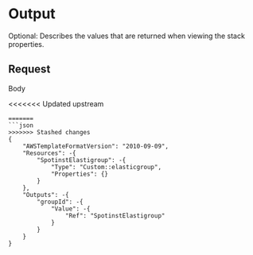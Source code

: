 # Output

Optional: Describes the values that are returned when viewing the stack properties.

## Request

Body

<<<<<<< Updated upstream
```
=======
```json
>>>>>>> Stashed changes
{
    "AWSTemplateFormatVersion": "2010-09-09",
    "Resources": -{
        "SpotinstElastigroup": -{
            "Type": "Custom::elasticgroup",
            "Properties": {}
        }
    },
    "Outputs": -{
        "groupId": -{
            "Value": -{
                "Ref": "SpotinstElastigroup"
            }
        }
    }
}
```
